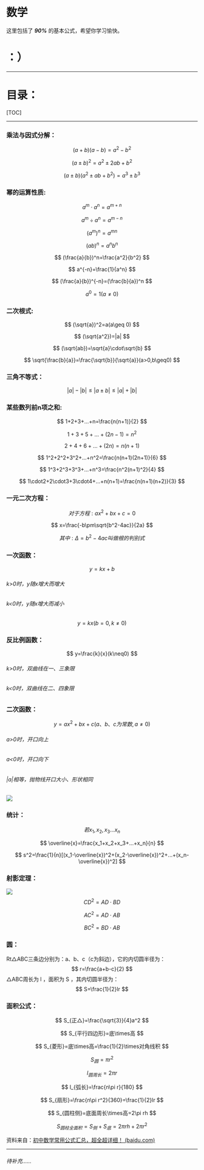 # 数学



这里包括了 ***90%*** 的基本公式，希望你学习愉快。

# ：）

------

# 目录：

[TOC]

------



### 乘法与因式分解：

$$
(a+b)(a-b)=a^2-b^2
$$

$$
(a\pm b)^2=a^2\pm 2ab+b^2
$$

$$
(a\pm b)(a^2\pm ab+b^2)=a^3\pm b^3
$$



### 幂的运算性质:

$$
a^m\cdot a^n=a^{m+n}
$$

$$
a^m\div a^n=a^{m-n} 
$$

$$
(a^m)^n=a^{mn}
$$

$$
(ab)^n=a^nb^n
$$

$$
(\frac{a}{b})^n=\frac{a^2}{b^2}
$$

$$
a^{-n}=\frac{1}{a^n}
$$

$$
(\frac{a}{b})^{-n}=(\frac{b}{a})^n
$$

$$
a^0=1(a\neq 0)
$$



### 二次根式:

$$
(\sqrt{a})^2=a(a\geq 0)
$$

$$
(\sqrt{a^2})=|a|
$$

$$
(\sqrt{ab})=\sqrt{a}\cdot\sqrt{b}
$$

$$
\sqrt{\frac{b}{a}}=\frac{\sqrt{b}}{\sqrt{a}}(a>0,b\geq0)
$$



### 三角不等式：

$$
|a|-|b|\leq|a\pm b|\leq|a|+|b|
$$



### 某些数列前n项之和:

$$
1+2+3+...+n=\frac{n(n+1)}{2}
$$

$$
1+3+5+...+(2n-1)=n^2
$$

$$
2+4+6+...+(2n)=n(n+1)
$$

$$
1^2+2^2+3^2+...+n^2=\frac{n(n+1)(2n+1)}{6}
$$

$$
1^3+2^3+3^3+...+n^3=\frac{n^2(n+1)^2}{4}
$$

$$
1\cdot2+2\cdot3+3\cdot4+...+n(n+1)=\frac{n(n+1)(n+2)}{3}
$$



### 一元二次方程：

$$
对于方程:ax^2+bx+c=0
$$

$$
x=\frac{-b\pm\sqrt{b^2-4ac}}{2a}
$$

$$
其中:Δ=b^2-4ac叫做根的判别式
$$



### 一次函数：

$$
y=kx+b
$$

###### k>0时，y随x增大而增大

###### k<0时，y随x增大而减小

$$
y=kx(b=0,k\neq0)
$$



### 反比例函数：

$$
y=\frac{k}{x}(k\neq0)
$$

###### k>0时，双曲线在一、三象限

###### k<0时，双曲线在二、四象限



### 二次函数：

$$
y=ax^2+bx+c(a、b、c为常数,a\neq0)
$$

###### a>0时，开口向上

###### a<0时，开口向下

###### |a|相等，抛物线开口大小、形状相同

![](https://gss0.baidu.com/-vo3dSag_xI4khGko9WTAnF6hhy/zhidao/pic/item/5d6034a85edf8db1c687cdf20423dd54574e74fe.jpg)



### 统计：

$$
若x_1,x_2,x_3...x_n
$$

$$
\overline{x}=\frac{x_1+x_2+x_3+...+x_n}{n}
$$

$$
s^2=\frac{1}{n}[(x_1-\overline{x})^2+(x_2-\overline{x})^2+...+(x_n-\overline{x})^2]
$$



### 射影定理：

![](https://gss0.baidu.com/94o3dSag_xI4khGko9WTAnF6hhy/zhidao/wh%3D600%2C800/sign=4afb4fb0552c11dfde84b72553174ee8/7a899e510fb30f246a856450ca95d143ad4b0341.jpg)
$$
CD^2=AD\cdot BD
$$

$$
AC^2=AD\cdot AB
$$

$$
BC^2=BD\cdot AB
$$



### 圆：

Rt△ABC三条边分别为：a、b、c（c为斜边），它的内切圆半径为：
$$
r=\frac{a+b-c}{2}
$$
△ABC周长为 l ，面积为 S ，其内切圆半径为：
$$
S=\frac{1}{2}lr
$$


### 面积公式：

$$
S_{正△}=\frac{\sqrt{3}}{4}a^2
$$

$$
S_{平行四边形}=底\times高
$$

$$
S_{菱形}=底\times高=\frac{1}{2}\times对角线积
$$

$$
S_圆=\pi r^2
$$

$$
l_{圆周长}=2\pi r
$$

$$
l_{弧长}=\frac{n\pi r}{180}
$$

$$
S_{扇形}=\frac{n\pi r^2}{360}=\frac{1}{2}lr
$$

$$
S_{圆柱侧}=底面周长\times高=2\pi rh
$$

$$
S_{圆柱全面积}=S_侧+S_底=2\pi rh+2\pi r^2
$$



资料来自：[初中数学常用公式汇总，超全超详细！ (baidu.com)](https://baijiahao.baidu.com/s?id=1610285549439288647)



------

###### 待补充……